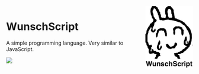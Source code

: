 <img src="imgs/logo.png" align="right" width="128"/>

# WunschScript
A simple programming language. Very similar to JavaScript.

<img src="https://img.shields.io/badge/status-developing-orange"/>

